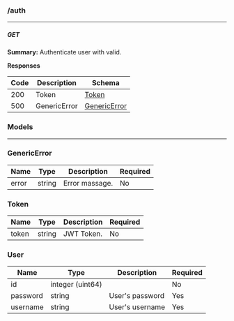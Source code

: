 ### /auth
---
##### ***GET***
**Summary:** Authenticate user with valid.

**Responses**

| Code | Description | Schema |
| ---- | ----------- | ------ |
| 200 | Token | [Token](#token) |
| 500 | GenericError | [GenericError](#genericerror) |

### Models
---

### GenericError  

| Name | Type | Description | Required |
| ---- | ---- | ----------- | -------- |
| error | string | Error massage. | No |

### Token  

| Name | Type | Description | Required |
| ---- | ---- | ----------- | -------- |
| token | string | JWT Token. | No |

### User  

| Name | Type | Description | Required |
| ---- | ---- | ----------- | -------- |
| id | integer (uint64) |  | No |
| password | string | User's password | Yes |
| username | string | User's username | Yes |